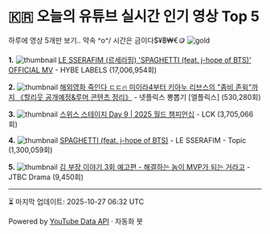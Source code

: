 # 🇰🇷 오늘의 유튜브 실시간 인기 영상 Top 5

하루에 영상 5개만 보기.. 약속 \^o^/ 
시간은 금이다$¥฿₩€🪙
![gold](https://media.tenor.com/your-gif-id.gif)


**1.** ![thumbnail](https://i.ytimg.com/vi/TvVtYaqCni8/default.jpg)
[LE SSERAFIM (르세라핌) 'SPAGHETTI (feat. j-hope of BTS)' OFFICIAL MV](https://youtube.com/watch?v=TvVtYaqCni8) - HYBE LABELS (17,006,954회)

**2.** ![thumbnail](https://i.ytimg.com/vi/R4ftZklCkmA/default.jpg)
[해외영화 죽인다 ㄷㄷ🔥 미이라4부터 키아누 리브스의 "좀비 존윅"까지 《할리웃 공개예정&루머 콘텐츠 정리》](https://youtube.com/watch?v=R4ftZklCkmA) - 넷플릭스 뽕뽑기 [엘플릭스] (530,280회)

**3.** ![thumbnail](https://i.ytimg.com/vi/SvdbbVYdu40/default.jpg)
[스위스 스테이지 Day 9 | 2025 월드 챔피언십](https://youtube.com/watch?v=SvdbbVYdu40) - LCK (3,705,066회)

**4.** ![thumbnail](https://i.ytimg.com/vi/12ELDQy3IUc/default.jpg)
[SPAGHETTI (feat. j-hope of BTS)](https://youtube.com/watch?v=12ELDQy3IUc) - LE SSERAFIM - Topic (1,300,059회)

**5.** ![thumbnail](https://i.ytimg.com/vi/pfnXiPRPCts/default.jpg)
[김 부장 이야기 3회 예고편 - 해결하는 놈이 MVP가 되는 거라고](https://youtube.com/watch?v=pfnXiPRPCts) - JTBC Drama (9,450회)


---
⏳ 마지막 업데이트: 2025-10-27 06:32 UTC

Powered by [YouTube Data API](https://developers.google.com/youtube/v3/docs/videos/list) · 자동화 봇